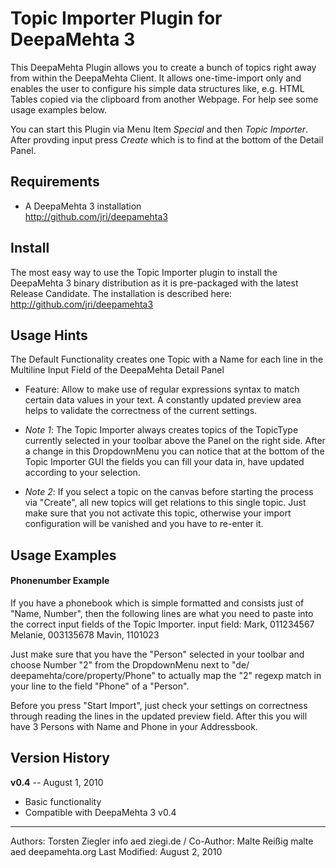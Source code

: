 Topic Importer Plugin for DeepaMehta 3
======================================

This DeepaMehta Plugin allows you to create a bunch of topics right away from within the DeepaMehta Client. It allows one-time-import only and enables the user to configure his simple data structures like, e.g. HTML Tables copied via the clipboard from another Webpage. For help see some usage examples below.

You can start this Plugin via Menu Item *Special* and then *Topic Importer*. After provding input press *Create* which is to find at the bottom of the Detail Panel.

Requirements
------------

* A DeepaMehta 3 installation  
  <http://github.com/jri/deepamehta3>

Install
-------

The most easy way to use the Topic Importer plugin to install the DeepaMehta 3 binary distribution as it is pre-packaged with the latest Release Candidate. The installation is described here:
<http://github.com/jri/deepamehta3>


Usage Hints
-----------
The Default Functionality creates one Topic with a Name for each line in the Multiline Input Field of the DeepaMehta Detail Panel

*   Feature: Allow to make use of regular expressions syntax to match certain data values in your text. A constantly updated preview area helps to validate the correctness of the current settings.

*   _Note 1_: The Topic Importer always creates topics of the TopicType currently selected in your toolbar above the Panel on the right side. After a change in this DropdownMenu you can notice that at the bottom of the Topic Importer GUI the fields you can fill your data in, have updated according to your selection.

*   _Note 2_: If you select a topic on the canvas before starting the process via "Create", all new topics will get relations to this single topic. Just make sure that you not activate this topic, otherwise your import configuration will be vanished and you have to re-enter it.

Usage Examples
--------------

#### Phonenumber Example
If you have a phonebook which is simple formatted and consists just of "Name, Number", then the following lines are what you need to paste into the correct input fields of the Topic Importer.
input field:
    Mark, 011234567
    Melanie, 003135678
    Mavin, 1101023

Just make sure that you have the "Person" selected in your toolbar and choose Number "2" from the DropdownMenu next to "de/ deepamehta/core/property/Phone" to actually map the "2" regexp match in your line to the field "Phone" of a "Person".

Before you press "Start Import", just check your settings on correctness through reading the lines in the updated preview field. After this you will have 3 Persons with Name and Phone in your Addressbook.

Version History
---------------

**v0.4** -- August 1, 2010

* Basic functionality
* Compatible with DeepaMehta 3 v0.4

------------
Authors: Torsten Ziegler info aed ziegi.de / Co-Author: Malte Reißig malte aed deepamehta.org
Last Modified: August 2, 2010
